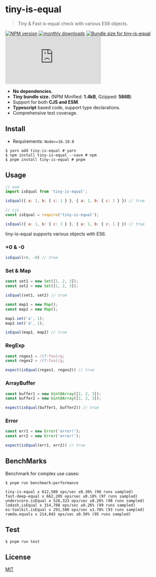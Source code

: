 # tiny-is-equal

> Tiny & Fast is-equal check with various ES6 objects.

[![NPM version](https://img.shields.io/npm/v/tiny-is-equal.svg?style=flat)](https://www.npmjs.com/package/tiny-is-equal) [![monthly downloads](https://img.shields.io/npm/dm/tiny-is-equal.svg?maxAge=3600)](https://npmjs.com/package/tiny-is-equal)
<a href="https://pkg-size.dev/tiny-is-equal"><img src="https://pkg-size.dev/badge/bundle/1359" title="Bundle size for tiny-is-equal"></a> [![bundle size](http://img.badgesize.io/https://unpkg.com/tiny-is-equal/dist/index.js?compression=gzip)](https://unpkg.com/tiny-is-equal/dist/index.js)

- **No dependencies.**
- **Tiny bundle size.** (NPM Minified: **1.4kB**, Gzipped: **586B**)
- Support for both **CJS and ESM**.
- **Typescript** based code, support type declarations.
- Comprehensive test coverage.

## Install

- Requirements: `Node>=16.19.0`

```shell
$ yarn add tiny-is-equal # yarn
$ npm install tiny-is-equal --save # npm
$ pnpm install tiny-is-equal # pnpm
```

## Usage

```javascript
// esm
import isEqual from 'tiny-is-equal';

isEqual({ a: 1, b: { c: 1 } }, { a: 1, b: { c: 1 } }) // true

// cjs
const isEqual = require('tiny-is-equal');

isEqual({ a: 1, b: { c: 1 } }, { a: 1, b: { c: 1 } }) // true
```

tiny-is-equal supports various objects with ES6.

### +0 & -0

```javascript
isEqual(+0, -0) // true
```

### Set & Map

```javascript
const set1 = new Set([1, 2, 3]);
const set2 = new Set([1, 2, 3]);

isEqual(set1, set2) // true

const map1 = new Map();
const map2 = new Map();

map1.set('a', 1);
map2.set('a', 1);

isEqual(map1, map2) // true
```

### RegExp

```javascript
const regex1 = /(?:foo)/g;
const regex2 = /(?:foo)/g;

expect(isEqual(regex1, regex2)) // true
```

### ArrayBuffer

```javascript
const buffer1 = new Uint8Array([1, 2, 3]);
const buffer2 = new Uint8Array([1, 2, 3]);

expect(isEqual(buffer1, buffer2)) // true
```

### Error

```javascript
const err1 = new Error('error!');
const err2 = new Error('error!');

expect(isEqual(err1, err2)) // true
```

## BenchMarks

Benchmark for complex use cases:
```shell
$ pnpm run benchmark:performance

tiny-is-equal x 612,580 ops/sec ±0.36% (98 runs sampled)
fast-deep-equal x 662,205 ops/sec ±0.18% (97 runs sampled)
underscore.isEqual x 526,323 ops/sec ±0.26% (98 runs sampled)
lodash.isEqual x 314,708 ops/sec ±0.26% (99 runs sampled)
es-toolkit.isEqual x 291,580 ops/sec ±1.70% (93 runs sampled)
ramda.equals x 214,842 ops/sec ±0.50% (95 runs sampled)
```

## Test

```shell
$ pnpm run test
```

## License

[MIT](https://github.com/eunbae0/tiny-is-equal/blob/main/LICENSE)
